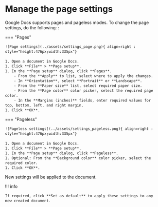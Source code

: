 # Manage the page settings

Google Docs supports pages and pageless modes. To change the page settings, do the following:
:

=== "Pages"

    ![Page settings](../assets/settings_page.png){ align=right : style="height:476px;width:335px"}

    1. Open a document in Google Docs.
    1. Click **File** > **Page setup**.
    1. In the **Page setup** dialog, click **Pages**.
        - From the **Apply** to list, select where to apply the changes.
        - In **Orientation**, select **Portrait** or **Landscape**.
        - From the **Paper size** list, select required paper size.
        - From the **Page color** color picker, select the required page color.
        - In the **Margins (inches)** fields, enter required values for top, bottom, left, and right margin.
    1. Click **OK**.

=== "Pageless"

    ![Pageless settings](../assets/settings_pageless.png){ align=right : style="height:476px;width:335px"}

    1. Open a document in Google Docs.
    1. Click **File** > **Page setup**.    
    1. In the **Page setup** dialog, click **Pageless**.
    1. Optional: From the **Background color** color picker, select the required color.
    1. Click **OK**.



New settings will be applied to the document. 

!!! info

    If required, click **Set as default** to apply these settings to any new created document.


